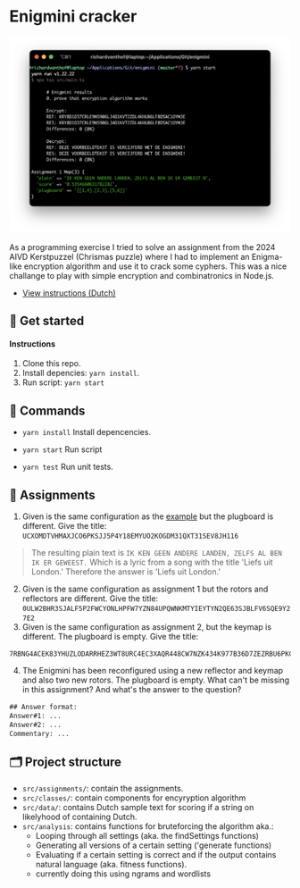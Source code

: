 # Enigmini cracker

![program](src/assets/program.png)

As a programming exercise I tried to solve an assignment from the 2024 AIVD Kerstpuzzel (Chrismas puzzle) where I had to implement an Enigma-like encryption algorithm and use it to crack some cyphers. This was a nice challange to play with simple encryption and combinatronics in Node.js.

- [View instructions (Dutch)](src/assets/KP2024+final+1.02.jpg)

## 🚀 Get started

#### Instructions


1. Clone this repo.
2. Install depencies: `yarn install`.
3. Run script: `yarn start`

## 👾 Commands

- `yarn install`
  Install depencencies.

- `yarn start`
  Run script

- `yarn test`
  Run unit tests.

## 📄 Assignments
1. Given is the same configuration as the [example](src/assets/KP2024+final+1.02.jpg) but the plugboard is different. Give the title: `UCXOMDTVHMAXJCO6PKSJJ5P4Y18EMYUO2KOGDM31QXT31SEV8JH116`

> The resulting plain text is `IK KEN GEEN ANDERE LANDEN, ZELFS AL BEN IK ER GEWEEST.` Which is a lyric from a song with the title 'Liefs uit London.' Therefore the answer is 'Liefs uit London.'

2. Given is the same configuration as assignment 1 but the rotors and reflectors are different. Give the title: `0ULW2BHR3SJALF5P2FWCYONLHPFW7YZN84UPQWNKMTYIEYTYN2QE63SJBLFV6SQE9Y27E2`
4. Given is the same configuration as assignment 2, but the keymap is different. The plugboard is empty. Give the title:
```
7RBNG4ACEK83YHUZLODARRHEZ3WT8URC4EC3XAQR448CW7NZK434K977B36D7ZEZRBU6PKCCXDSUC4E6QXZ7FZRVYOCEJK3N8AOTEUR44O6Q6AJH4UZ4ONAB8RUEGHEAZPULMBO7RBIQUTKW78JJCWMKWOCSH6O73YONBV644CEDABR44CDYLR7HUUEC2XS6HIU7L03NBRLJ3CCUP
```

4. The Enigmini has been reconfigured using a new reflector and keymap and also two new rotors. The plugboard is empty. What can't be missing in this assignment? And what's the answer to the question?
```plaintext
## Answer format:
Answer#1: ...
Answer#2: ...
Commentary: ...
```

## 🗂️ Project structure

- `src/assignments/`: contain the assignments.
- `src/classes/`: contain components for encyryption algorithm
- `src/data/`: contains Dutch sample text for scoring if a string on likelyhood of containing Dutch.
- `src/analysis`: contains functions for bruteforcing the algorithm aka.:
  -  Looping through all settings (aka. the findSettings functions)
  -  Generating all versions of a certain setting ('generate functions)
  -  Evaluating if a certain setting is correct and if the output contains natural language (aka. fitness functions).
    - currently doing this using ngrams and wordlists   
